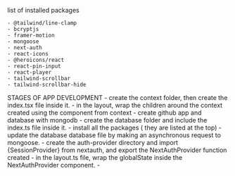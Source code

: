 list of installed packages

    - @tailwind/line-clamp
    - bcryptjs
    - framer-motion
    - mongoose
    - next-auth
    - react-icons
    - @heroicons/react
    - react-pin-input
    - react-player
    - tailwind-scrollbar
    - tailwind-scrollbar-hide


STAGES OF APP DEVELOPMENT
    - create the context folder, then create the index.tsx file inside it.
    - in the layout, wrap the children around the context created using the <GlobalState> component from context
    - create github app and database with mongodb 
    - create the database folder and include the index.ts file inside it.
    - install all the packages ( they are listed at the top)
    - update the database database file by making an asynchronous request to mongoose.
    - create the auth-provider directory and import {SessionProvider} from nextauth, and export the NextAuthProvider function created
    - in the layout.ts file, wrap the globalState inside the NextAuthProvider component.
    - 